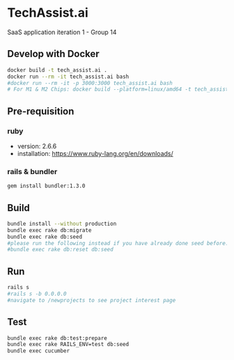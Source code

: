 # TechAssist.ai
SaaS application iteration 1 - Group 14

## Develop with Docker

```bash
docker build -t tech_assist.ai .
docker run --rm -it tech_assist.ai bash
#docker run --rm -it -p 3000:3000 tech_assist.ai bash
# For M1 & M2 Chips: docker build --platform=linux/amd64 -t tech_assist.ai .

```

## Pre-requisition

### ruby

- version: 2.6.6
- installation: <https://www.ruby-lang.org/en/downloads/>

### rails & bundler

```bash
gem install bundler:1.3.0
```

## Build

```bash
bundle install --without production
bundle exec rake db:migrate
bundle exec rake db:seed
#please run the following instead if you have already done seed before:
#bundle exec rake db:reset db:seed
```

## Run

```bash
rails s
#rails s -b 0.0.0.0
#navigate to /newprojects to see project interest page
```

## Test

```bash
bundle exec rake db:test:prepare
bundle exec rake RAILS_ENV=test db:seed
bundle exec cucumber

```
